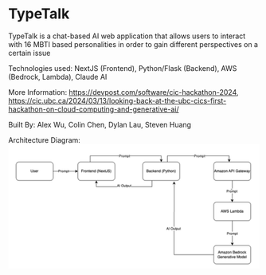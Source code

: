 # TypeTalk
TypeTalk is a chat-based AI web application that allows users to interact with 16 MBTI based personalities in order to gain different perspectives on a certain issue

Technologies used: NextJS (Frontend), Python/Flask (Backend), AWS (Bedrock, Lambda), Claude AI

More Information: https://devpost.com/software/cic-hackathon-2024, https://cic.ubc.ca/2024/03/13/looking-back-at-the-ubc-cics-first-hackathon-on-cloud-computing-and-generative-ai/

Built By: Alex Wu, Colin Chen, Dylan Lau, Steven Huang

Architecture Diagram:
![TypeTalk Architecture Diagram](images/diagram.png)
